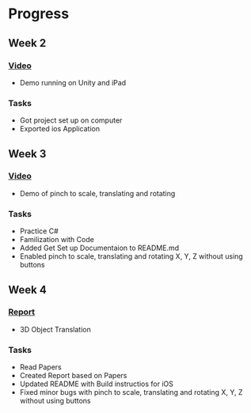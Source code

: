 # Progress

## Week 2
### [Video](https://youtu.be/5mpuyq1P8Jc)
- Demo running on Unity and iPad
### Tasks
- Got project set up on computer
- Exported ios Application

## Week 3
### [Video](https://youtu.be/3KN1oB8kbeg)
- Demo of pinch to scale, translating and rotating 
### Tasks
- Practice C#
- Familization with Code
- Added Get Set up Documentaion to README.md
- Enabled pinch to scale, translating and rotating X, Y, Z without using buttons

## Week 4
### [Report](https://github.com/Parsa-Rajabi/UBC-Lungs-VR-AR-App/blob/main/docs/2021%20Spring/COSC%20447%20-%203D%20Object%20Translation%20Report.pdf)
- 3D Object Translation 
### Tasks
- Read Papers 
- Created Report based on Papers 
- Updated README with Build instructios for iOS
- Fixed minor bugs with pinch to scale, translating and rotating X, Y, Z without using buttons
